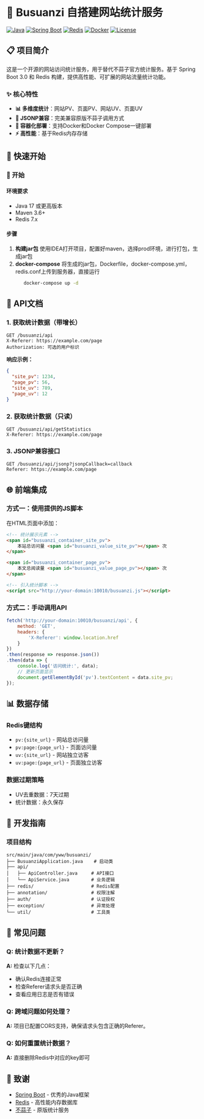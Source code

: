 # 🚀 Busuanzi 自搭建网站统计服务

[![Java](https://img.shields.io/badge/Java-17-orange.svg)](https://openjdk.org/)
[![Spring Boot](https://img.shields.io/badge/Spring%20Boot-3.0.2-green.svg)](https://spring.io/projects/spring-boot)
[![Redis](https://img.shields.io/badge/Redis-7.x-red.svg)](https://redis.io/)
[![Docker](https://img.shields.io/badge/Docker-支持-blue.svg)](https://www.docker.com/)
[![License](https://img.shields.io/badge/License-MIT-yellow.svg)](LICENSE)

## 📋 项目简介

这是一个开源的网站访问统计服务，用于替代不蒜子官方统计服务。基于 Spring Boot 3.0 和 Redis 构建，提供高性能、可扩展的网站流量统计功能。

### ✨ 核心特性

- **📊 多维度统计**：网站PV、页面PV、网站UV、页面UV
- **🔄 JSONP兼容**：完美兼容原版不蒜子调用方式
- **🐳 容器化部署**：支持Docker和Docker Compose一键部署
- **⚡ 高性能**：基于Redis内存存储

## 🎯 快速开始

### 🔧 开始

#### 环境要求
- Java 17 或更高版本
- Maven 3.6+
- Redis 7.x

#### 步骤

1. **构建jar包**
   使用IDEA打开项目，配置好maven，选择prod环境，进行打包，生成jar包
2. **docker-compose**
   将生成的jar包，Dockerfile，docker-compose.yml，redis.conf上传到服务器，直接运行
   ``` bash
      docker-compose up -d
   ```

## 📖 API文档

### 1. 获取统计数据（带增长）

```http
GET /busuanzi/api
X-Referer: https://example.com/page
Authorization: 可选的用户标识
```

**响应示例：**
```json
{
  "site_pv": 1234,
  "page_pv": 56,
  "site_uv": 789,
  "page_uv": 12
}
```

### 2. 获取统计数据（只读）

```http
GET /busuanzi/api/getStatistics
X-Referer: https://example.com/page
```

### 3. JSONP兼容接口

```http
GET /busuanzi/api/jsonp?jsonpCallback=callback
Referer: https://example.com/page
```

## 🌐 前端集成

### 方式一：使用提供的JS脚本

在HTML页面中添加：

```html
<!-- 统计展示元素 -->
<span id="busuanzi_container_site_pv">
    本站总访问量 <span id="busuanzi_value_site_pv"></span> 次
</span>

<span id="busuanzi_container_page_pv">
    本文总阅读量 <span id="busuanzi_value_page_pv"></span> 次
</span>

<!-- 引入统计脚本 -->
<script src="http://your-domain:10010/busuanzi.js"></script>
```

### 方式二：手动调用API

```javascript
fetch('http://your-domain:10010/busuanzi/api', {
    method: 'GET',
    headers: {
        'X-Referer': window.location.href
    }
})
.then(response => response.json())
.then(data => {
    console.log('访问统计:', data);
    // 更新页面显示
    document.getElementById('pv').textContent = data.site_pv;
});
```

## 📊 数据存储

### Redis键结构
- `pv:{site_url}` - 网站总访问量
- `pv:page:{page_url}` - 页面访问量
- `uv:{site_url}` - 网站独立访客
- `uv:page:{page_url}` - 页面独立访客

### 数据过期策略
- UV去重数据：7天过期
- 统计数据：永久保存

## 🔧 开发指南

### 项目结构
```
src/main/java/com/yww/busuanzi/
├── BusuanziApplication.java    # 启动类
├── api/
│   ├── ApiController.java     # API接口
│   └── ApiService.java        # 业务逻辑
├── redis/                     # Redis配置
├── annotation/                # 权限注解
├── auth/                      # 认证授权
├── exception/                 # 异常处理
└── util/                      # 工具类
```

## 🐛 常见问题

### Q: 统计数据不更新？
**A:** 检查以下几点：
- 确认Redis连接正常
- 检查Referer请求头是否正确
- 查看应用日志是否有错误

### Q: 跨域问题如何处理？
**A:** 项目已配置CORS支持，确保请求头包含正确的Referer。

### Q: 如何重置统计数据？
**A:** 直接删除Redis中对应的key即可

## 🙏 致谢

- [Spring Boot](https://spring.io/projects/spring-boot) - 优秀的Java框架
- [Redis](https://redis.io/) - 高性能内存数据库
- [不蒜子](https://busuanzi.ibruce.info/) - 原版统计服务
